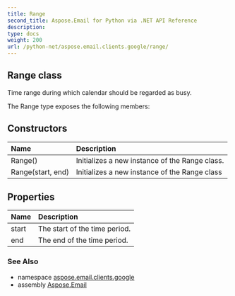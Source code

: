```yaml
---
title: Range
second_title: Aspose.Email for Python via .NET API Reference
description: 
type: docs
weight: 200
url: /python-net/aspose.email.clients.google/range/
---
```


## Range class

Time range during which calendar should be regarded as busy.

The Range type exposes the following members:
## Constructors
| Name | Description |
| :- | :- |
|Range()|Initializes a new instance of the Range class.|
|Range(start, end)|Initializes a new instance of the Range class|
## Properties
| Name | Description |
| :- | :- |
|start|The start of the time period.|
|end|The end of the time period.|

### See Also

* namespace [aspose.email.clients.google](/email/python-net/aspose.email.clients.google/)
* assembly [Aspose.Email](/email/python-net/)

